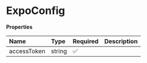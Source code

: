 # ExpoConfig

**Properties**

| Name        | Type   | Required | Description |
| :---------- | :----- | :------- | :---------- |
| accessToken | string | ✅       |             |

<!-- This file was generated by liblab | https://liblab.com/ -->
